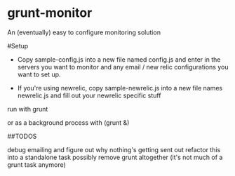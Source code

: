 grunt-monitor
=============

An (eventually) easy to configure monitoring solution

#Setup

* Copy sample-config.js into a new file named config.js and enter in the servers you want to monitor and
any email / new relic configurations you want to set up.

* If you're using newrelic, copy sample-newrelic.js into a new file names newrelic.js and fill out your newrelic specific stuff

run with grunt

or as a background process with (grunt &)

##TODOS

debug emailing and figure out why nothing's getting sent out
refactor this into a standalone task
possibly remove grunt altogether (it's not much of a grunt task anymore)

